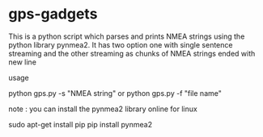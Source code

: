 gps-gadgets
===========
This is a python script which parses and prints NMEA strings using the python library pynmea2.
It has two option one with single sentence streaming and the other streaming as chunks of NMEA strings ended with new line

usage

python gps.py -s "NMEA string" or
python gps.py -f "file name"

note : you can install the pynmea2 library online for linux

sudo apt-get install pip
pip install pynmea2

